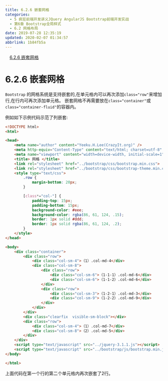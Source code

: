 ```yaml
---
title: 6.2.6 嵌套网格
categories: 
  - 5 疯狂前端开发讲义JQuery AngularJS Bootstrap前端开发实战
  - 第6章 Bootstrap全局样式
  - 6.2 网格布局
date: 2019-07-28 12:35:19
updated: 2020-02-07 01:34:57
abbrlink: 1b84fb5a
---
```

<div id='my_toc'><a href="/JavaReadingNotes/1b84fb5a/#6-2-6-嵌套网格" class="header_1">6.2.6 嵌套网格</a>&nbsp;<br></div>
<style>.header_1{margin-left: 1em;}.header_2{margin-left: 2em;}.header_3{margin-left: 3em;}.header_4{margin-left: 4em;}.header_5{margin-left: 5em;}.header_6{margin-left: 6em;}</style>
<!--more-->
<script>if (navigator.platform.search('arm')==-1){document.getElementById('my_toc').style.display = 'none';}var e,p = document.getElementsByTagName('p');while (p.length>0) {e = p[0];e.parentElement.removeChild(e);}</script>

<!--end-->
<!--SSTStart-->
# 6.2.6 嵌套网格 #
`Bootstrap` 的网格系统是支持嵌套的,在单元格内可以再次添加`class="row"`来增加行,在行内可再次添加单元格。
嵌套网格不再需要放在`class="container"`或`class="container-fluid"`的容器内。
<!--SSTStop-->
例如如下示例代码示范了列嵌套:
```html
<!DOCTYPE html>
<html>

<head>
    <meta name="author" content="Yeeku.H.Lee(CrazyIt.org)" />
    <meta http-equiv="Content-Type" content="text/html; charset=utf-8" />
    <meta name="viewport" content="width=device-width, initial-scale=1">
    <title> 网格 </title>
    <link rel="stylesheet" href="../bootstrap/css/bootstrap.min.css">
    <link rel="stylesheet" href="../bootstrap/css/bootstrap-theme.min.css">
    <style type="text/css">
        .row {
            margin-bottom: 20px;
        }

        [class*="col-"] {
            padding-top: 15px;
            padding-bottom: 15px;
            background-color: #eee;
            background-color: rgba(86, 61, 124, .15);
            border: 1px solid #ddd;
            border: 1px solid rgba(86, 61, 124, .2);
        }
    </style>
</head>

<body>
    <div class="container">
        <div class="row">
            <div class="col-sm-4">（1）.col-md-4</div>
            <div class="col-sm-8">
                <div class="row">
                    <div class="col-sm-6">（1-1-1）.col-md-6</div>
                    <div class="col-sm-6">（1-1-2）.col-md-6</div>
                </div>
                <div class="row">
                    <div class="col-sm-3">（1-2-1）.col-md-3</div>
                    <div class="col-sm-9">（1-2-2）.col-md-9</div>
                </div>
            </div>
        </div>
        <div class="clearfix  visible-sm-block"></div>
        <div class="row">
            <div class="col-sm-4">（1）.col-md-7</div>
            <div class="col-sm-8">（2）.col-md-5</div>
        </div>
    </div>
    <script type="text/javascript" src="../jquery-3.1.1.js"></script>
    <script type="text/javascript" src="../bootstrap/js/bootstrap.min.js"></script>
</body>

</html>
```
上面代码在第一个行的第二个单元格内再次嵌套了2行。
